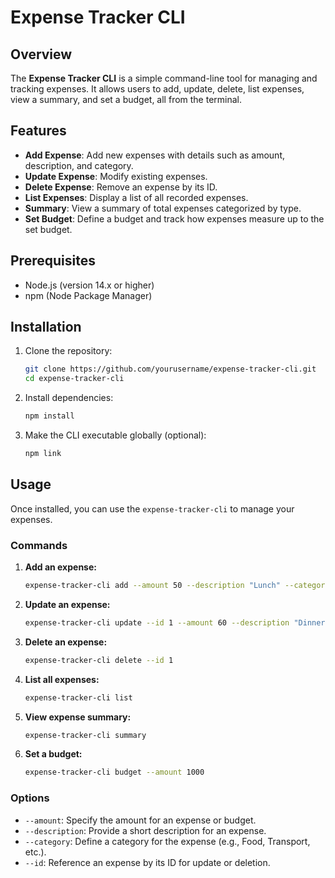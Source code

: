 # Expense Tracker CLI

## Overview

The **Expense Tracker CLI** is a simple command-line tool for managing and tracking expenses. It allows users to add, update, delete, list expenses, view a summary, and set a budget, all from the terminal.

## Features

- **Add Expense**: Add new expenses with details such as amount, description, and category.
- **Update Expense**: Modify existing expenses.
- **Delete Expense**: Remove an expense by its ID.
- **List Expenses**: Display a list of all recorded expenses.
- **Summary**: View a summary of total expenses categorized by type.
- **Set Budget**: Define a budget and track how expenses measure up to the set budget.

## Prerequisites

- Node.js (version 14.x or higher)
- npm (Node Package Manager)

## Installation

1. Clone the repository:

   ```bash
   git clone https://github.com/yourusername/expense-tracker-cli.git
   cd expense-tracker-cli
   ```


2. Install dependencies:

   ```bash
   npm install
   ```

3. Make the CLI executable globally (optional):

   ```bash
   npm link
   ```

## Usage

Once installed, you can use the `expense-tracker-cli` to manage your expenses.

### Commands

1. **Add an expense:**

   ```bash
   expense-tracker-cli add --amount 50 --description "Lunch" --category "Food"
   ```

2. **Update an expense:**

   ```bash
   expense-tracker-cli update --id 1 --amount 60 --description "Dinner"
   ```

3. **Delete an expense:**

   ```bash
   expense-tracker-cli delete --id 1
   ```

4. **List all expenses:**

   ```bash
   expense-tracker-cli list
   ```

5. **View expense summary:**

   ```bash
   expense-tracker-cli summary
   ```

6. **Set a budget:**

   ```bash
   expense-tracker-cli budget --amount 1000
   ```

### Options

- `--amount`: Specify the amount for an expense or budget.
- `--description`: Provide a short description for an expense.
- `--category`: Define a category for the expense (e.g., Food, Transport, etc.).
- `--id`: Reference an expense by its ID for update or deletion.
